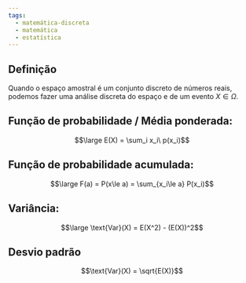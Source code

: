 ```yaml
---
tags:
  - matemática-discreta
  - matemática
  - estatística
---
```


## Definição

Quando o espaço amostral é um conjunto discreto de números reais, podemos fazer uma análise discreta do espaço e de um evento $X \in \Omega$.

## Função de probabilidade / Média ponderada:

$$\large E(X) = \sum_i x_i\ p(x_i)$$
## Função de probabilidade acumulada:

$$\large F(a) = P(x\le a) = \sum_{x_i\le a} P(x_i)$$
## Variância:
$$\large \text{Var}(X) = E(X^2) - (E(X))^2$$

## Desvio padrão
$$\text{Var}(X) = \sqrt{E(X)}$$